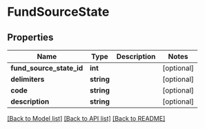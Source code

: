 # FundSourceState

## Properties
Name | Type | Description | Notes
------------ | ------------- | ------------- | -------------
**fund_source_state_id** | **int** |  | [optional] 
**delimiters** | **string** |  | [optional] 
**code** | **string** |  | [optional] 
**description** | **string** |  | [optional] 

[[Back to Model list]](../../README.md#documentation-for-models) [[Back to API list]](../../README.md#documentation-for-api-endpoints) [[Back to README]](../../README.md)

